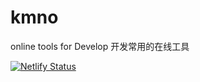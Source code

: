 # kmno
online tools for Develop  开发常用的在线工具 

[![Netlify Status](https://api.netlify.com/api/v1/badges/5ada25c3-dd2d-4578-8e04-2321d107ca17/deploy-status)](https://app.netlify.com/sites/fervent-neumann-cbb478/deploys)
